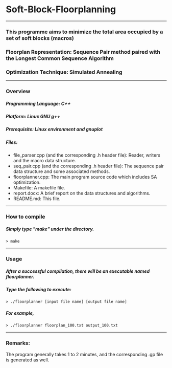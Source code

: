 ﻿# Soft-Block-Floorplanning
---
### This programme aims to minimize the total area occupied by a set of soft blocks (macros)
### Floorplan Representation: Sequence Pair method paired with the Longest Common Sequence Algorithm
### Optimization Technique: Simulated Annealing
---
### Overview
##### Programming Language: C++
##### Platform: Linux GNU g++
##### Prerequisite: Linux environment and gnuplot
##### Files:
- file_parser.cpp (and the corresponding .h header file):
    Reader, writers and the macro data structure. 
- seq_pair.cpp (and the corresponding .h header file):
    The sequence pair data structure and some associated methods.
- floorplanner.cpp:
    The main program source code which includes SA optimization.
- Makefile:
    A makefile file.
- report.docx:
    A brief report on the data structures and algorithms.
- README.md:
    This file.
---
### How to compile
##### Simply type "make" under the directory.
    > make
---
### Usage
##### After a successful compilation, there will be an executable named **floorplanner**.
##### Type the following to execute:
    > ./floorplanner [input file name] [output file name]

##### For example,
    > ./floorplanner floorplan_100.txt output_100.txt
---
### Remarks:
The program generally takes 1 to 2 minutes, and
the corresponding .gp file is generated as well.
